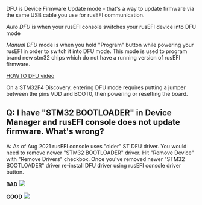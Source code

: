

DFU is Device Firmware Update mode - that's a way to update firmware via the same USB cable you use for rusEFI communication.

*Auto DFU* is when your rusEFI console switches your rusEFI device into DFU mode

*Manual DFU* mode is when you hold "Program" button while powering your rusEFI in order to switch it into DFU mode. This mode is
used to program brand new stm32 chips which do not have a running version of rusEFI firmware.

[HOWTO DFU video](https://www.youtube.com/watch?v=VdvXYgv_acg)

On a STM32F4 Discovery, entering DFU mode requires putting a jumper between the pins VDD and BOOT0, then powering or resetting the board.


## Q: I have "STM32 BOOTLOADER" in Device Manager and rusEFI console does not update firmware. What's wrong?

A: As of Aug 2021 rusEFI console uses "older" ST DFU driver. You would need to remove newer "STM32 BOOTLOADER" driver. Hit "Remove Device" with "Remove Drivers" checkbox. Once you've removed newer "STM32 BOOTLOADER" driver re-install DFU driver using rusEFI console driver button.

**BAD**
![](https://github.com/BeerMoneyMotorsports/rusefi_images/blob/main/REbootloader.png)

**GOOD**
![](https://github.com/BeerMoneyMotorsports/rusefi_images/blob/main/RE_DFUmode.png)